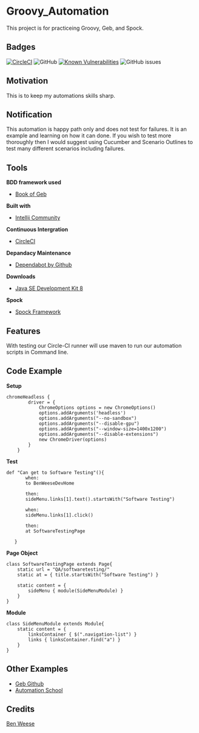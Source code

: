 # Groovy_Automation
This project is for practiceing Groovy, Geb, and Spock. 

## Badges
[![CircleCI](https://circleci.com/gh/benweese/Groovy_Automation/tree/master.svg?style=shield)](https://circleci.com/gh/benweese/Groovy_Automation/tree/master) ![GitHub](https://img.shields.io/github/license/benweese/Groovy_Automation.svg) [![Known Vulnerabilities](https://snyk.io/test/github/benweese/Groovy_Automation/badge.svg)](https://snyk.io/test/github/benweese/Groovy_Automation) ![GitHub issues](https://img.shields.io/github/issues-raw/benweese/Groovy_Automation.svg) 

## Motivation
This is to keep my automations skills sharp.

## Notification
This automation is happy path only and does not test for failures. It is an example and learning on how it can done. If you wish to test more thoroughly then I would suggest using Cucumber and Scenario Outlines to test many different scenarios including failures.

## Tools

<b>BDD framework used</b>
- [Book of Geb](https://gebish.org/manual/current/)

<b>Built with</b>
- [Intellij Community](https://www.jetbrains.com/idea/)

<b>Continuous Intergration</b>
- [CircleCI](https://circleci.com/)

<b>Depandacy Maintenance </b>
- [Dependabot by Github](https://dependabot.com/)

<b>Downloads</b>
- [Java SE Development Kit 8](http://www.oracle.com/technetwork/java/javase/downloads/jdk8-downloads-2133151.html)

<b>Spock</b>
- [Spock Framework](http://spockframework.org/)

## Features
With testing our Circle-CI runner will use maven to run our automation scripts in Command line.

## Code Example
<b>Setup</b>
```
chromeHeadless {
        driver = {
            ChromeOptions options = new ChromeOptions()
            options.addArguments('headless')
            options.addArguments("--no-sandbox")
            options.addArguments("--disable-gpu")
            options.addArguments("--window-size=1400x1200")
            options.addArguments("--disable-extensions")
            new ChromeDriver(options)
        }
    }
```
<b>Test</b>
```
def "Can get to Software Testing"(){
       when:
       to BenWeeseDevHome

       then:
       sideMenu.links[1].text().startsWith("Software Testing")

       when:
       sideMenu.links[1].click()

       then:
       at SoftwareTestingPage

   }
```

<b>Page Object</b>
```
class SoftwareTestingPage extends Page{
    static url = "QA/softwaretesting/"
    static at = { title.startsWith("Software Testing") }

    static content = {
        sideMenu { module(SideMenuModule) }
    }
}
```

<b>Module</b>
```
class SideMenuModule extends Module{
    static content = {
        linksContainer { $(".navigation-list") }
        links { linksContainer.find("a") }
    }
}
```

## Other Examples
- [Geb Github](https://github.com/geb/geb-example-gradle)
- [Automation School](https://github.com/AutomationSchool/geb-and-spock-automation-examples)

## Credits
[Ben Weese](https://benweese.dev)
